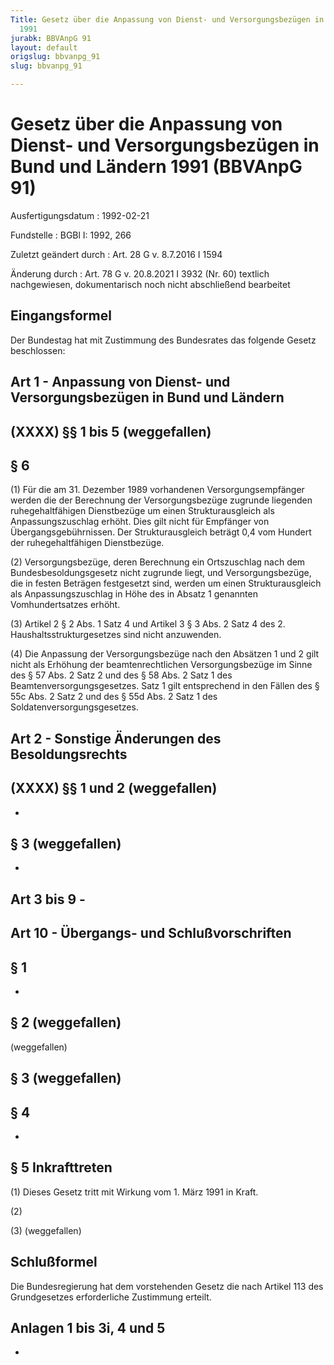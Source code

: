 ```yaml
---
Title: Gesetz über die Anpassung von Dienst- und Versorgungsbezügen in Bund und Ländern
  1991
jurabk: BBVAnpG 91
layout: default
origslug: bbvanpg_91
slug: bbvanpg_91

---
```


# Gesetz über die Anpassung von Dienst- und Versorgungsbezügen in Bund und Ländern 1991 (BBVAnpG 91)

Ausfertigungsdatum
:   1992-02-21

Fundstelle
:   BGBl I: 1992, 266

Zuletzt geändert durch
:   Art. 28 G v. 8.7.2016 I 1594

Änderung durch
:   Art. 78 G v. 20.8.2021 I 3932 (Nr. 60) textlich nachgewiesen, dokumentarisch noch nicht abschließend bearbeitet


## Eingangsformel

Der Bundestag hat mit Zustimmung des Bundesrates das folgende Gesetz
beschlossen:


## Art 1 - Anpassung von Dienst- und Versorgungsbezügen in Bund und Ländern



## (XXXX) §§ 1 bis 5 (weggefallen)


## § 6

(1) Für die am 31. Dezember 1989 vorhandenen Versorgungsempfänger
werden die der Berechnung der Versorgungsbezüge zugrunde liegenden
ruhegehaltfähigen Dienstbezüge um einen Strukturausgleich als
Anpassungszuschlag erhöht. Dies gilt nicht für Empfänger von
Übergangsgebührnissen. Der Strukturausgleich beträgt 0,4 vom Hundert
der ruhegehaltfähigen Dienstbezüge.

(2) Versorgungsbezüge, deren Berechnung ein Ortszuschlag nach dem
Bundesbesoldungsgesetz nicht zugrunde liegt, und Versorgungsbezüge,
die in festen Beträgen festgesetzt sind, werden um einen
Strukturausgleich als Anpassungszuschlag in Höhe des in Absatz 1
genannten Vomhundertsatzes erhöht.

(3) Artikel 2 § 2 Abs. 1 Satz 4 und Artikel 3 § 3 Abs. 2 Satz 4 des 2.
Haushaltsstrukturgesetzes sind nicht anzuwenden.

(4) Die Anpassung der Versorgungsbezüge nach den Absätzen 1 und 2 gilt
nicht als Erhöhung der beamtenrechtlichen Versorgungsbezüge im Sinne
des § 57 Abs. 2 Satz 2 und des § 58 Abs. 2 Satz 1 des
Beamtenversorgungsgesetzes. Satz 1 gilt entsprechend in den Fällen des
§ 55c Abs. 2 Satz 2 und des § 55d Abs. 2 Satz 1 des
Soldatenversorgungsgesetzes.


## Art 2 - Sonstige Änderungen des Besoldungsrechts



## (XXXX) §§ 1 und 2 (weggefallen)

-


## § 3 (weggefallen)

-


## Art 3 bis 9 - 



## Art 10 - Übergangs- und Schlußvorschriften



## § 1

-


## § 2 (weggefallen)

(weggefallen)


## § 3 (weggefallen)



## § 4

-


## § 5 Inkrafttreten

(1) Dieses Gesetz tritt mit Wirkung vom 1. März 1991 in Kraft.

(2)

(3) (weggefallen)


## Schlußformel

Die Bundesregierung hat dem vorstehenden Gesetz die nach Artikel 113
des Grundgesetzes erforderliche Zustimmung erteilt.


## Anlagen 1 bis 3i, 4 und 5

-

